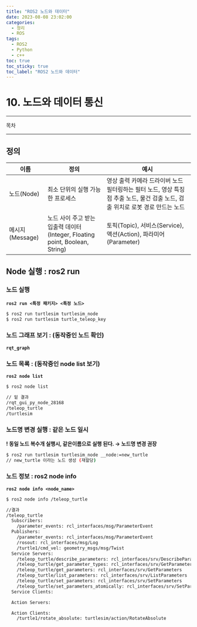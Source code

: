 ```yaml
---
title: "ROS2 노드와 데이터"
date: 2023-08-08 23:02:00
categories:
  - 정리
  - ROS
tags:
  - ROS2
  - Python
  - c++
toc: true
toc_sticky: true
toc_label: "ROS2 노드와 데이터"
---
```


# 10. 노드와 데이터 통신

---

목차

---

## 정의
  
| 이름 | 정의 | 예시 |
| --- | --- | --- |
| 노드(Node) | 최소 단위의 실행 가능한 프로세스 | 영상 출력 카메라 드라이버 노드 필터링하는 필터 노드, 영상 특징점 추출 노드, 물건 검출 노드, 검출 위치로 로봇 경로 만드는 노드 |  
| 메시지(Message) | 노드 사이 주고 받는 입출력 데이터(Integer, Floating point, Boolean, String) | 토픽(Topic), 서비스(Service), 액션(Action), 파라미어(Parameter) |   

## Node 실행 : ros2 run

### **노드 실행**

**`ros2 run <특정 패키지> <특정 노드>`**

```bash
$ ros2 run turtlesim turtlesim_node
$ ros2 run turtlesim turtle_teleop_key
```

### 노드 그래프 보기 : (동작중인 노드 확인)

**`rqt_graph`**

### 노드 목록 : (동작중인 node list 보기)

**`ros2 node list`**

```bash
$ ros2 node list

// 밑 결과
/rqt_gui_py_node_28168
/teleop_turtle
/turtlesim
```

### 노드명 변경 실행 : 같은 노드 일시

**! 동일 노드 복수개 실행시, 같은이름으로 실행 된다. → 노드명 변경 권장**

```bash
$ ros2 run turtlesim turtlesim_node __node:=new_turtle
// new_turtle 이라는 노드 생성 (재할당)
```

### 노드 정보 : ros2 node info

**`ros2 node info <node_name>`**

```bash
$ ros2 node info /teleop_turtle

//결과
/teleop_turtle
  Subscribers:
    /parameter_events: rcl_interfaces/msg/ParameterEvent
  Publishers:
    /parameter_events: rcl_interfaces/msg/ParameterEvent
    /rosout: rcl_interfaces/msg/Log
    /turtle1/cmd_vel: geometry_msgs/msg/Twist
  Service Servers:
    /teleop_turtle/describe_parameters: rcl_interfaces/srv/DescribeParameters
    /teleop_turtle/get_parameter_types: rcl_interfaces/srv/GetParameterTypes
    /teleop_turtle/get_parameters: rcl_interfaces/srv/GetParameters
    /teleop_turtle/list_parameters: rcl_interfaces/srv/ListParameters
    /teleop_turtle/set_parameters: rcl_interfaces/srv/SetParameters
    /teleop_turtle/set_parameters_atomically: rcl_interfaces/srv/SetParametersAtomically
  Service Clients:

  Action Servers:

  Action Clients:
    /turtle1/rotate_absolute: turtlesim/action/RotateAbsolute
```
